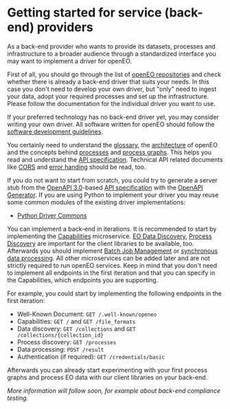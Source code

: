 # Getting started for service (back-end) providers

As a back-end provider who wants to provide its datasets, processes and infrastructure to a broader audience through a standardized interface you may want to implement a driver for openEO.

First of all, you should go through the list of [openEO repositories](https://github.com/Open-EO) and check whether there is already a back-end driver that suits your needs. In this case you don't need to develop your own driver, but "only" need to ingest your data, adopt your required processes and set up the infrastructure. Please follow the documentation for the individual driver you want to use.

If your preferred technology has no back-end driver yet, you may consider writing your own driver. All software written for openEO should follow the [software development guidelines](/documentation/software-guidelines.md).

You certainly need to understand the [glossary](../../glossary.md), the [architecture](../arch.md) of openEO and the concepts behind [processes](../api/reference.md#section/Processes) and [process graphs](../api/reference.md#tag/Process-Graphs). This helps you read and understand the [API specification](../api/reference.md). Technical API related documents like [CORS](../api/reference.md#section/Cross-Origin-Resource-Sharing-(CORS)) and [error handing](../api/reference.md#section/Error-Handling) should be read, too.

If you do not want to start from scratch, you could try to generate a server stub from the [OpenAPI 3.0](https://www.openapis.org/)-based [API specification](../api/reference.md) with the [OpenAPI Generator](https://github.com/OpenAPITools/openapi-generator).
If you are using Python to implement your driver you may reuse some common modules of the existing driver implementations:

* [Python Driver Commons](https://github.com/Open-EO/openeo-python-driver)

You can implement a back-end in iterations. It is recommended to start by implementing the [Capabilities](../api/reference.md#tag/Capabilities) microservice. [EO Data Discovery](../api/reference.md#tag/EO-Data-Discovery), [Process Discovery](../api/reference.md#tag/Process-Discovery) are important for the client libraries to be available, too. Afterwards you should implement [Batch Job Management](../api/reference.md#tag/Batch-Job-Management) or [synchronous data processing](../api/reference.md#/paths/~1result/post). All other microservices can be added later and are not strictly required to run openEO services. Keep in mind that you don't need to implement all endpoints in the first iteration and that you can specify in the Capabilities, which endpoints you are supporting.

For example, you could start by implementing the following endpoints in the first iteration:

* Well-Known Document: `GET /.well-known/openeo`
* Capabilities: `GET /` and `GET /file_formats`
* Data discovery: `GET /collections` and `GET /collections/{collection_id}`
* Process discovery: `GET /processes`
* Data processing: `POST /result`
* Authentication (if required): `GET /credentials/basic`

Afterwards you can already start experimenting with your first process graphs and process EO data with our client libraries on your back-end.

*More information will follow soon, for example about back-end compliance testing.*